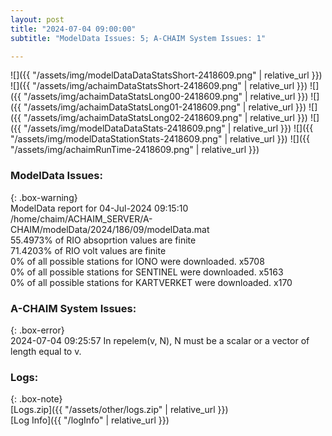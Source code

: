 ```yaml
---
layout: post
title: "2024-07-04 09:00:00"
subtitle: "ModelData Issues: 5; A-CHAIM System Issues: 1"

---
```


![]({{ "/assets/img/modelDataDataStatsShort-2418609.png" | relative_url }})
![]({{ "/assets/img/achaimDataStatsShort-2418609.png" | relative_url }})
![]({{ "/assets/img/achaimDataStatsLong00-2418609.png" | relative_url }})
![]({{ "/assets/img/achaimDataStatsLong01-2418609.png" | relative_url }})
![]({{ "/assets/img/achaimDataStatsLong02-2418609.png" | relative_url }})
![]({{ "/assets/img/modelDataDataStats-2418609.png" | relative_url }})
![]({{ "/assets/img/modelDataStationStats-2418609.png" | relative_url }})
![]({{ "/assets/img/achaimRunTime-2418609.png" | relative_url }})


### ModelData Issues:  
  
{: .box-warning}  
 ModelData report for 04-Jul-2024 09:15:10   
 /home/chaim/ACHAIM_SERVER/A-CHAIM/modelData/2024/186/09/modelData.mat   
 55.4973% of RIO absoprtion values are finite   
 71.4203% of RIO volt values are finite   
 0% of all possible stations for IONO were downloaded. x5708   
 0% of all possible stations for SENTINEL were downloaded. x5163   
 0% of all possible stations for KARTVERKET were downloaded. x170   
  
### A-CHAIM System Issues:  
  
{: .box-error}  
2024-07-04 09:25:57 In repelem(v, N), N must be a scalar or a vector of length equal to v.  

### Logs:  
  
{: .box-note}  
[Logs.zip]({{ "/assets/other/logs.zip" | relative_url }})  
[Log Info]({{ "/logInfo" | relative_url }})  
